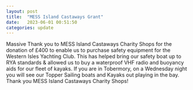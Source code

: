 ```yaml
---
layout: post
title:  "MESS Island Castaways Grant"
date:   2023-06-01 00:51:50
categories: update
---
```


Massive Thank you to MESS Island Castaways Charity Shops for the donation of £400 to enable us to purchase safety equipment for the Western Isles Yachting Club.  This has helped bring our safety boat up to RYA standards & allowed us to buy a waterproof VHF radio and buoyancy aids for our fleet of kayaks.
If you are in Tobermory, on a Wednesday night you will see our Topper Sailing boats and Kayaks out playing in the bay. Thank you MESS Island Castaways Charity Shops!

